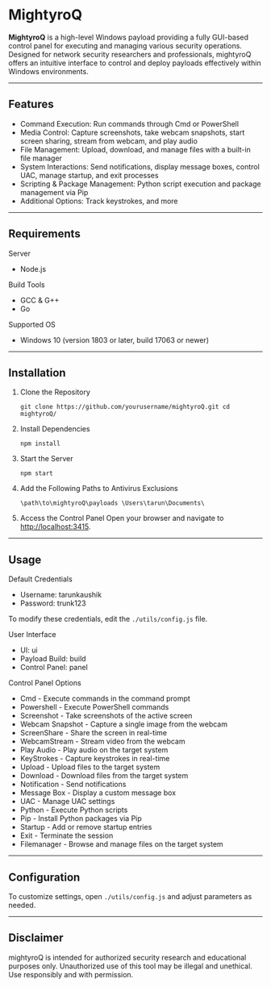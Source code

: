 MightyroQ
=========

**MightyroQ** is a high-level Windows payload providing a fully GUI-based control panel for executing and managing various security operations. Designed for network security researchers and professionals, mightyroQ offers an intuitive interface to control and deploy payloads effectively within Windows environments.

* * * * *

Features
--------

-   Command Execution: Run commands through Cmd or PowerShell
-   Media Control: Capture screenshots, take webcam snapshots, start screen sharing, stream from webcam, and play audio
-   File Management: Upload, download, and manage files with a built-in file manager
-   System Interactions: Send notifications, display message boxes, control UAC, manage startup, and exit processes
-   Scripting & Package Management: Python script execution and package management via Pip
-   Additional Options: Track keystrokes, and more

* * * * *

Requirements
------------

Server

-   Node.js

Build Tools

-   GCC & G++
-   Go

Supported OS

-   Windows 10 (version 1803 or later, build 17063 or newer)

* * * * *

Installation
------------

1.  Clone the Repository

    `git clone https://github.com/yourusername/mightyroQ.git
    cd mightyroQ/`

2.  Install Dependencies

    `npm install`

3.  Start the Server

    `npm start`

4.  Add the Following Paths to Antivirus Exclusions

    `\path\to\mightyroQ\payloads
    \Users\tarun\Documents\`

5.  Access the Control Panel
    Open your browser and navigate to <http://localhost:3415>.

* * * * *

Usage
-----

Default Credentials

-   Username: tarunkaushik
-   Password: trunk123

To modify these credentials, edit the `./utils/config.js` file.

User Interface

-   UI: ui
-   Payload Build: build
-   Control Panel: panel

Control Panel Options

-   Cmd - Execute commands in the command prompt
-   Powershell - Execute PowerShell commands
-   Screenshot - Take screenshots of the active screen
-   Webcam Snapshot - Capture a single image from the webcam
-   ScreenShare - Share the screen in real-time
-   WebcamStream - Stream video from the webcam
-   Play Audio - Play audio on the target system
-   KeyStrokes - Capture keystrokes in real-time
-   Upload - Upload files to the target system
-   Download - Download files from the target system
-   Notification - Send notifications
-   Message Box - Display a custom message box
-   UAC - Manage UAC settings
-   Python - Execute Python scripts
-   Pip - Install Python packages via Pip
-   Startup - Add or remove startup entries
-   Exit - Terminate the session
-   Filemanager - Browse and manage files on the target system

* * * * *

Configuration
-------------

To customize settings, open `./utils/config.js` and adjust parameters as needed.


* * * * *

Disclaimer
----------

mightyroQ is intended for authorized security research and educational purposes only. Unauthorized use of this tool may be illegal and unethical. Use responsibly and with permission.
